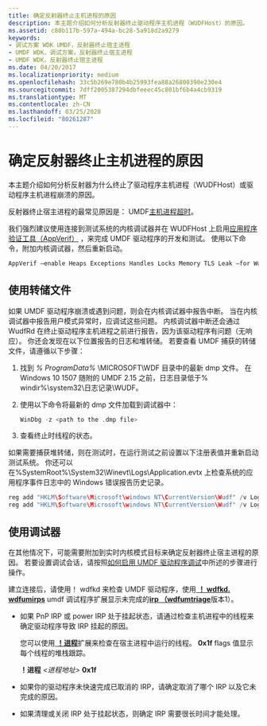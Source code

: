 ```yaml
---
title: 确定反射器终止主机进程的原因
description: 本主题介绍如何分析反射器终止驱动程序主机进程（WUDFHost）的原因。
ms.assetid: c80b117b-597a-494a-bc28-5a918d2a9279
keywords:
- 调试方案 WDK UMDF，反射器终止宿主进程
- UMDF WDK，调试方案，反射器终止宿主进程
- UMDF WDK，反射器终止宿主进程
ms.date: 04/20/2017
ms.localizationpriority: medium
ms.openlocfilehash: 33c5b269e780b4b25993fea88a26800390e230e4
ms.sourcegitcommit: 7dff2005387294dbfeeec45c801bf6b4a4cb9319
ms.translationtype: MT
ms.contentlocale: zh-CN
ms.lasthandoff: 03/25/2020
ms.locfileid: "80261287"
---
```

# <a name="determining-why-the-reflector-terminated-the-host-process"></a>确定反射器终止主机进程的原因


本主题介绍如何分析反射器为什么终止了驱动程序主机进程（WUDFHost）或驱动程序主机进程崩溃的原因。

反射器终止宿主进程的最常见原因是： UMDF[主机进程超时](how-umdf-enforces-time-outs.md)。

我们强烈建议使用连接到测试系统的内核调试器并在 WUDFHost 上启用[应用程序验证工具（AppVerif）](../debugger/debugger-download-tools.md) ，来完成 UMDF 驱动程序的开发和测试。 使用以下命令，附加内核调试器，然后重新启动。

```cpp
AppVerif –enable Heaps Exceptions Handles Locks Memory TLS Leak –for WudfHost.exe
```

## <a name="using-dump-files"></a>使用转储文件


如果 UMDF 驱动程序崩溃或遇到问题，则会在内核调试器中报告中断。 当在内核调试器中报告用户模式异常时，应调试这些问题。 内核调试器中断还会通过 WudfRd 在终止驱动程序主机进程之前进行报告，因为该驱动程序有问题（无响应）。 你还会发现在以下位置报告的日志和堆转储。 若要查看 UMDF 捕获的转储文件，请遵循以下步骤：

1.  找到 *% ProgramData%* \\MICROSOFT\\WDF 目录中的最新 dmp 文件。
    在 Windows 10 1507 随附的 UMDF 2.15 之前，日志目录低于% windir%\\system32\\日志记录\\WUDF。

2.  使用以下命令将最新的 dmp 文件加载到调试器中：
    ```cpp
    WinDbg -z <path to the .dmp file>
    ```

3.  查看终止时线程的状态。

如果需要捕获堆转储，则在测试时，在运行测试之前设置以下注册表值并重新启动测试系统。 你还可以在%SystemRoot%\System32\Winevt\Logs\Application.evtx 上检查系统的应用程序事件日志中的 Windows 错误报告历史记录。 

```cpp
reg add "HKLM\Software\Microsoft\windows NT\CurrentVersion\Wudf" /v LogMinidumpType /t REG_DWORD /d 0x1122
reg add "HKLM\Software\Microsoft\windows NT\CurrentVersion\Wudf" /v LogEnable /t REG_DWORD /d 1 
```

## <a name="using-the-debugger"></a>使用调试器

在其他情况下，可能需要附加到实时内核模式目标来确定反射器终止宿主进程的原因。 若要设置调试会话，请按照[如何启用 UMDF 驱动程序调试](enabling-a-debugger.md#kd)中所述的步骤进行操作。

建立连接后，请使用！ wdfkd 来检查 UMDF 驱动程序，使用[ **！ wdfkd. wdfumirps**](https://docs.microsoft.com/windows-hardware/drivers/debugger/-wdfkd-wdfumirps) umdf 调试程序扩展显示未完成的[**irp （wdfumtriage**](https://docs.microsoft.com/windows-hardware/drivers/debugger/-wudfext-umirps)版本1）。

-   如果 PnP IRP 或 power IRP 处于挂起状态，请通过检查主机进程中的线程来确定驱动程序导致 IRP 挂起的原因。

    您可以使用[ **！进程**](https://docs.microsoft.com/windows-hardware/drivers/debugger/-process)扩展来检查在宿主进程中运行的线程。 **0x1f** flags 值显示每个线程的堆栈跟踪。

    **！进程** *&lt;进程地址&gt;* **0x1f**

-   如果你的驱动程序未快速完成已取消的 IRP，请确定取消了哪个 IRP 以及它未完成的原因。
-   如果清理或关闭 IRP 处于挂起状态，则确定 IRP 需要很长时间才能处理。

 

 
